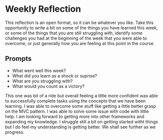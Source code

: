 # Weekly Reflection
This reflection is an open format, so it can be whatever you like. Take this opportunity to write a bit on some of the things you have learned this week, or some of the things that you are still struggling with, identify some challenges you had at the beginning of the week that you were able to overcome, or just generally how you are feeling at this point in the course.

## Prompts
- What went well this week?
- What did you learn as a shock or suprise?
- What are you struggling with?
- What would you count as a victory?

This one was bit of a ride but overall feeling a little more confident was able to successfully complete tasks using the concepts that we have been learning. I was able to overcome some stuff like getting  a little better grasp on the MVC pattern. I was able to solve some issue with code with little help. I am looking forward to getting more into other frameworks and expanding my knowledge. I struggle still a bit on getting started witht things but I do feel my understanding is getting better. We shall see further as we progress.